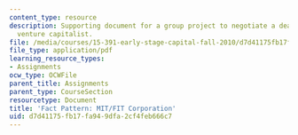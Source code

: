 ```yaml
---
content_type: resource
description: Supporting document for a group project to negotiate a deal with a local
  venture capitalist.
file: /media/courses/15-391-early-stage-capital-fall-2010/d7d41175fb17fa949dfa2cf4feb666c7_MIT15_391F10_assn2_facts.pdf
file_type: application/pdf
learning_resource_types:
- Assignments
ocw_type: OCWFile
parent_title: Assignments
parent_type: CourseSection
resourcetype: Document
title: 'Fact Pattern: MIT/FIT Corporation'
uid: d7d41175-fb17-fa94-9dfa-2cf4feb666c7
---
```

